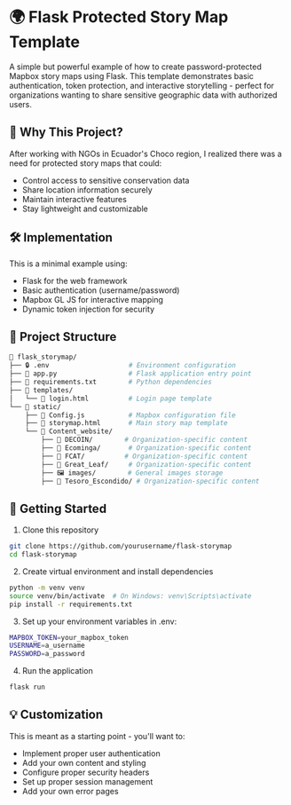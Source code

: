 # 🌍 Flask Protected Story Map Template

A simple but powerful example of how to create password-protected Mapbox story maps using Flask. This template demonstrates basic authentication, token protection, and interactive storytelling - perfect for organizations wanting to share sensitive geographic data with authorized users.

## 🌱 Why This Project?

After working with NGOs in Ecuador's Choco region, I realized there was a need for protected story maps that could:
- Control access to sensitive conservation data
- Share location information securely
- Maintain interactive features
- Stay lightweight and customizable

## 🛠️ Implementation

This is a minimal example using:
- Flask for the web framework
- Basic authentication (username/password)
- Mapbox GL JS for interactive mapping
- Dynamic token injection for security

## 📁 Project Structure
```bash
📂 flask_storymap/
├── 🔒 .env                    # Environment configuration
├── 📄 app.py                  # Flask application entry point
├── 📝 requirements.txt        # Python dependencies
├── 📁 templates/
│   └── 📄 login.html          # Login page template
└── 📁 static/
    ├── 📄 Config.js           # Mapbox configuration file
    ├── 📄 storymap.html       # Main story map template
    └── 📁 Content_website/
        ├── 📁 DECOIN/        # Organization-specific content
        ├── 📁 Ecominga/       # Organization-specific content
        ├── 📁 FCAT/          # Organization-specific content
        ├── 📁 Great_Leaf/     # Organization-specific content
        ├── 🖼️ images/        # General images storage
        ├── 📁 Tesoro_Escondido/ # Organization-specific content

```

## 🚀 Getting Started

1. Clone this repository
```bash
git clone https://github.com/yourusername/flask-storymap
cd flask-storymap
```
2. Create virtual environment and install dependencies
```bash
python -m venv venv
source venv/bin/activate  # On Windows: venv\Scripts\activate
pip install -r requirements.txt
```
3. Set up your environment variables in .env:
```bash
MAPBOX_TOKEN=your_mapbox_token
USERNAME=a_username
PASSWORD=a_password
```
4. Run the application
```bash
flask run
```
## 💡 Customization
This is meant as a starting point - you'll want to:

- Implement proper user authentication
- Add your own content and styling
- Configure proper security headers
- Set up proper session management
- Add your own error pages

